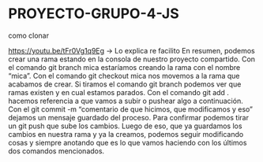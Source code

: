 # PROYECTO-GRUPO-4-JS

como clonar

https://youtu.be/tFr0Vg1q9Eg → Lo explica re facilito
En resumen, podemos crear una rama estando en la consola de nuestro proyecto compartido.
Con el comando git branch mica estaríamos creando la rama con el nombre “mica”.
Con el comando git checkout mica nos movemos a la rama que acabamos de crear.
Si tiramos el comando git branch podemos ver que ramas existen y en cual estamos parados.
Con el comando git add . hacemos referencia a que vamos a subir o pushear algo a continuación.
Con el git commit -m “comentario de que hicimos, que modificamos y eso” dejamos un mensaje guardado del proceso.
Para confirmar podemos tirar un git push que sube los cambios.
Luego de eso, que ya guardamos los cambios en nuestra rama y ya la creamos, podemos seguir modificando cosas y siempre anotando que es lo que vamos haciendo con los últimos dos comandos mencionados.
